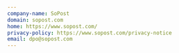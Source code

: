 ```yaml
---
company-name: SoPost
domain: sopost.com
home: https://www.sopost.com/
privacy-policy: https://www.sopost.com/privacy-notice
email: dpo@sopost.com
---
```




